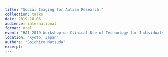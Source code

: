 ```yaml
---
title: "Social Imaging for Autism Research."
collection: talks
date: 2019-10-06
audience: international
format: oral
event: "HAI 2019 Workshop on Clinical Use of Technology for Individuals with Autism Spectrum Disorder"
location: "Kyoto, Japan"
authors: "Soichiro Matsuda"
excerpt: 
---
```

